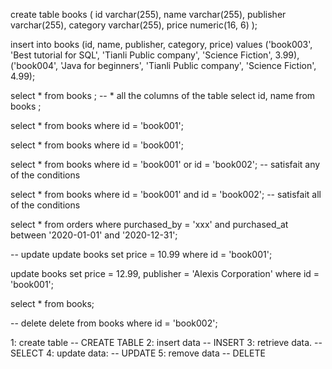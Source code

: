create table books
(
id varchar(255),
name varchar(255),
publisher varchar(255),
category varchar(255),
price numeric(16, 6)
);

insert into books (id, name, publisher, category, price) values
('book003', 'Best tutorial for SQL', 'Tianli Public company', 'Science Fiction', 3.99),
('book004', 'Java for beginners', 'Tianli Public company', 'Science Fiction', 4.99);

select * from books ; -- * all the columns of the table
select id, name from books ;

select * from books
where id = 'book001';

select * from books
where id = 'book001';

select * from books
where id = 'book001' or id = 'book002';   -- satisfait any of the conditions

select * from books
where id = 'book001' and id = 'book002';  -- satisfait all of the conditions

select * from orders
where purchased_by = 'xxx' and purchased_at between '2020-01-01' and '2020-12-31';

-- update
update books set price = 10.99
where id = 'book001';

update books set price = 12.99, publisher = 'Alexis Corporation'
where id = 'book001';

select * from books;

-- delete
delete from books
where id = 'book002';

1: create table    -- CREATE TABLE
2: insert data     -- INSERT
3: retrieve data.  -- SELECT
4: update data:    -- UPDATE
5: remove data     -- DELETE
